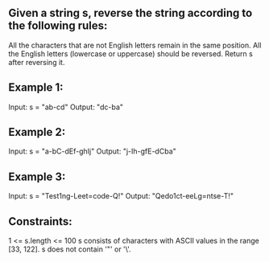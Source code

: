 ## Given a string s, reverse the string according to the following rules:

All the characters that are not English letters remain in the same position.
All the English letters (lowercase or uppercase) should be reversed.
Return s after reversing it.

 

## Example 1:

Input: s = "ab-cd"
Output: "dc-ba"

## Example 2:

Input: s = "a-bC-dEf-ghIj"
Output: "j-Ih-gfE-dCba"

## Example 3:

Input: s = "Test1ng-Leet=code-Q!"
Output: "Qedo1ct-eeLg=ntse-T!"
 

## Constraints:

1 <= s.length <= 100
s consists of characters with ASCII values in the range [33, 122].
s does not contain '\"' or '\\'.